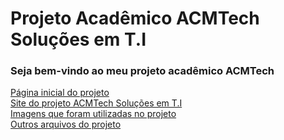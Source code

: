 # Projeto Acadêmico ACMTech Soluções em T.I

### Seja bem-vindo ao meu projeto acadêmico ACMTech 

[Página inicial do projeto](https://github.com/caiorodrigues2804/PROJETO_SITE_Adega_UniBeer/tree/v_01)<br/>
[Site do projeto ACMTech Soluções em T.I](https://github.com/caiorodrigues2804/PROJETO_SITE_ACMTech/tree/Site_ACMTech)<br/>
[Imagens que foram utilizadas no projeto](https://github.com/caiorodrigues2804/PROJETO_SITE_ACMTech/tree/imagens)<br/>
[Outros arquivos do projeto](https://github.com/caiorodrigues2804/PROJETO_SITE_ACMTech/tree/outros_arquivos) 